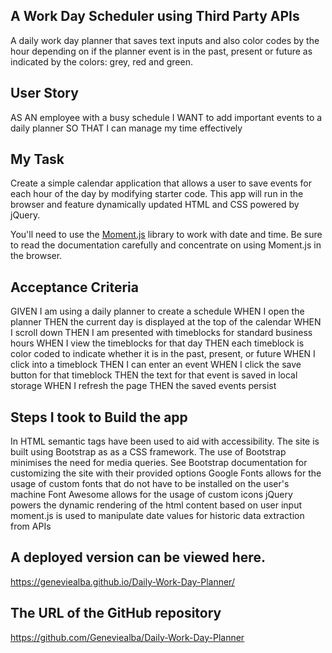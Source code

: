 ## A Work Day Scheduler using Third Party APIs 
A daily work day planner that saves text inputs and also color codes by the hour depending on if the planner event is in the past, present or future as indicated by the colors: grey, red and green.



## User Story

AS AN employee with a busy schedule
I WANT to add important events to a daily planner
SO THAT I can manage my time effectively


## My Task

Create a simple calendar application that allows a user to save events for each hour of the day by modifying starter code. This app will run in the browser and feature dynamically updated HTML and CSS powered by jQuery.

You'll need to use the [Moment.js](https://momentjs.com/) library to work with date and time. Be sure to read the documentation carefully and concentrate on using Moment.js in the browser.

## Acceptance Criteria

GIVEN I am using a daily planner to create a schedule
WHEN I open the planner
THEN the current day is displayed at the top of the calendar
WHEN I scroll down
THEN I am presented with timeblocks for standard business hours
WHEN I view the timeblocks for that day
THEN each timeblock is color coded to indicate whether it is in the past, present, or future
WHEN I click into a timeblock
THEN I can enter an event
WHEN I click the save button for that timeblock
THEN the text for that event is saved in local storage
WHEN I refresh the page
THEN the saved events persist


## Steps I took to Build the app 
In HTML semantic tags have been used to aid with accessibility.
The site is built using Bootstrap as as a CSS framework.
The use of Bootstrap minimises the need for media queries.
See Bootstrap documentation for customizing the site with their provided options
Google Fonts allows for the usage of custom fonts that do not have to be installed on the user's machine
Font Awesome allows for the usage of custom icons
jQuery powers the dynamic rendering of the html content based on user input
moment.js is used to manipulate date values for historic data extraction from APIs

## A deployed version can be viewed here.
https://geneviealba.github.io/Daily-Work-Day-Planner/

## The URL of the GitHub repository
https://github.com/Geneviealba/Daily-Work-Day-Planner






        
    

